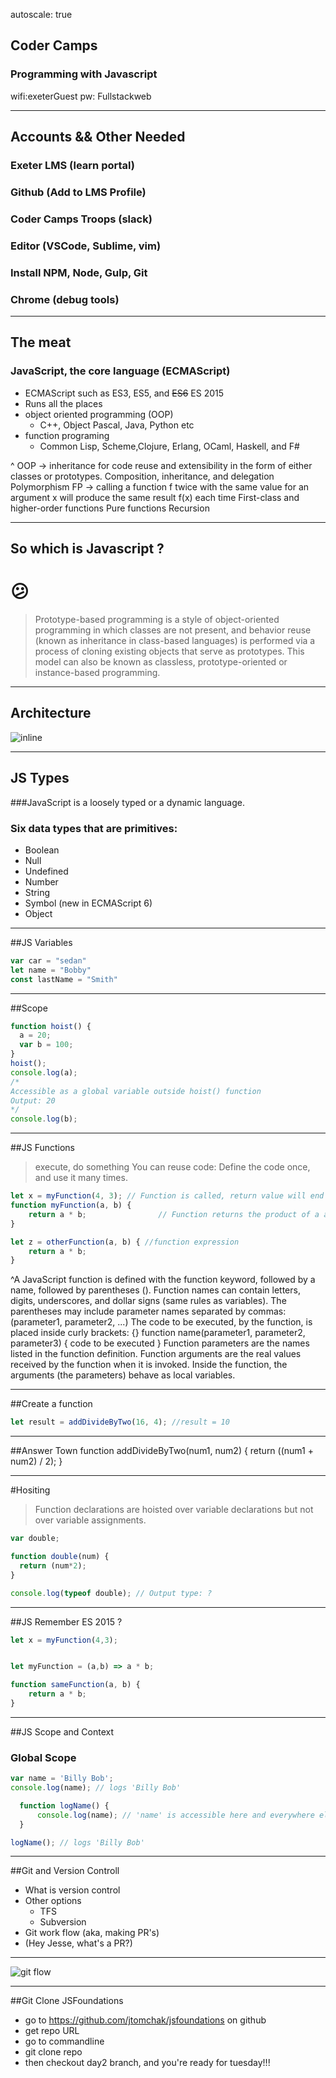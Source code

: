 autoscale: true

## Coder Camps
### Programming with Javascript



wifi:exeterGuest
pw: Fullstackweb

---
## Accounts && Other Needed

### Exeter LMS (learn portal)
### Github (Add to LMS Profile)
### Coder Camps Troops (slack)
### Editor (VSCode, Sublime, vim)
### Install NPM, Node, Gulp, Git 
### Chrome (debug tools)

---

## The meat
### JavaScript, the core language (ECMAScript)
* ECMAScript such as ES3, ES5, and ~~ES6~~ ES 2015
* Runs all the places 
* object oriented programming (OOP)
  * C++, Object Pascal, Java, Python etc
* function programing
  * Common Lisp, Scheme,Clojure, Erlang, OCaml, Haskell, and F#


^ OOP -> inheritance for code reuse and extensibility in the form of either classes or prototypes.
Composition, inheritance, and delegation
Polymorphism
FP -> calling a function f twice with the same value for an argument x will produce the same result f(x) each time
First-class and higher-order functions
Pure functions
Recursion

---

## So which is Javascript ?
# :confused:
>Prototype-based programming is a style of object-oriented programming in which classes are not present, and behavior reuse (known as inheritance in class-based languages) is performed via a process of cloning existing objects that serve as prototypes. This model can also be known as classless, prototype-oriented or instance-based programming.


---
 
## Architecture

 ![inline](https://upload.wikimedia.org/wikipedia/commons/thumb/5/51/Overview_of_a_three-tier_application_vectorVersion.svg/400px-Overview_of_a_three-tier_application_vectorVersion.svg.png)


 ---

## JS Types
###JavaScript is a loosely typed or a dynamic language.
### Six data types that are primitives:
* Boolean
* Null
* Undefined
* Number
* String
* Symbol (new in ECMAScript 6)
* Object

---

##JS Variables
```javascript 
var car = "sedan"
let name = "Bobby"
const lastName = "Smith"
```
---
##Scope
```javascript
function hoist() {
  a = 20;
  var b = 100;
}
hoist();
console.log(a); 
/* 
Accessible as a global variable outside hoist() function
Output: 20
*/
console.log(b); 

```

---

##JS Functions
>execute, do something
>You can reuse code: Define the code once, and use it many times.


```javascript
let x = myFunction(4, 3); // Function is called, return value will end up in x
function myFunction(a, b) {
    return a * b;                // Function returns the product of a and b
}

let z = otherFunction(a, b) { //function expression
    return a * b;
}      
```

^A JavaScript function is defined with the function keyword, followed by a name, followed by parentheses ().
Function names can contain letters, digits, underscores, and dollar signs (same rules as variables).
The parentheses may include parameter names separated by commas:
(parameter1, parameter2, ...)
The code to be executed, by the function, is placed inside curly brackets: {}
function name(parameter1, parameter2, parameter3) {
    code to be executed
}
Function parameters are the names listed in the function definition.
Function arguments are the real values received by the function when it is invoked.
Inside the function, the arguments (the parameters) behave as local variables.

---

##Create a function 
```javascript
let result = addDivideByTwo(16, 4); //result = 10
```

---

##Answer Town
function addDivideByTwo(num1, num2) {
    return ((num1 + num2) / 2);
}

---
#Hositing
>Function declarations are hoisted over variable declarations but not over variable assignments.

```javascript
var double;

function double(num) {
  return (num*2);
}

console.log(typeof double); // Output type: ?
```

---

##JS Remember ES 2015 ?
```javascript
let x = myFunction(4,3);


let myFunction = (a,b) => a * b;

function sameFunction(a, b) {
    return a * b;             
}
```

---


##JS Scope and Context
### Global Scope


```javascript
var name = 'Billy Bob';
console.log(name); // logs 'Billy Bob'

  function logName() {
      console.log(name); // 'name' is accessible here and everywhere else
  }

logName(); // logs 'Billy Bob'
```

---

##Git and Version Controll
* What is version control
* Other options
    * TFS
    * Subversion
* Git work flow (aka, making PR's)
* (Hey Jesse, what's a PR?)

---

![git flow](https://image.slidesharecdn.com/git-150804144903-lva1-app6892/95/git-workflow-10-638.jpg?cb=1438699817)

---

##Git Clone JSFoundations

* go to https://github.com/jtomchak/jsfoundations on github
* get repo URL 
* go to commandline
* git clone repo
* then checkout day2 branch, and you're ready for tuesday!!!






